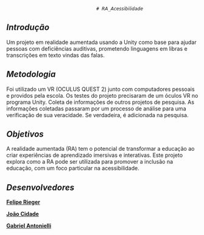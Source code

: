                                      # 𝘙𝘈_𝘈𝘤𝘦𝘴𝘴𝘪𝘣𝘪𝘭𝘪𝘥𝘢𝘥𝘦

 ## *Introdução*
   Um projeto em realidade aumentada usando a Unity como base para ajudar pessoas com deficiências auditivas, prometendo linguagens em libras e transcrições em texto vindas das falas.

 ## *Metodologia*
   Foi utilizado um VR (OCULUS QUEST 2) junto com computadores pessoais e providos pela escola. 
Os testes do projeto precisaram de um óculos VR no programa Unity.
Coleta de informações de outros projetos de pesquisa.
As informações coletadas passaram por um processo de análise para uma verificação de sua veracidade. Se verdadeira, é adicionada na pesquisa.  

 ## *Objetivos*
   A realidade aumentada (RA) tem o potencial de transformar a educação ao criar experiências de aprendizado imersivas e interativas. Este projeto explora como a RA pode ser utilizada para promover a inclusão na educação, com um foco particular na acessibilidade.
 
 ## *Desenvolvedores*
  [**Felipe Rieger**](https://github.com/LipeRieger#felipe-rieger---documentation)
  
  [**João Cidade**](https://github.com/joaocidade)
  
  [**Gabriel Antonielli**](https://github.com/TugaAntonielli)
  
